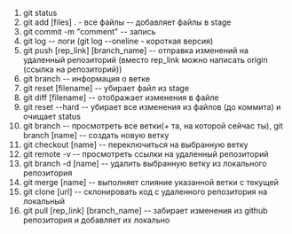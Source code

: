 1. git status
2. git add [files] . - все файлы -- добавляет файлы в stage
3. git commit -m "comment" -- запись
4. git log -- логи (git log --oneline - короткая версия)
5. git push [rep_link] [branch_name] -- отправка изменений на удаленный репозиторий (вместо rep_link можно написать origin (ссылка на репозиторий))
6. git branch -- информация о ветке
7. git reset [filename] -- убирает файл из stage
8. git diff [filename] -- отображает изменения в файле
9. git reset --hard -- убирает все изменения из файлов (до коммита) и очищает status
10. git branch -- просмотреть все ветки(+ та, на которой сейчас ты), git branch [name] -- создать новую ветку
11. git checkout [name] -- переключиться на выбранную ветку
12. git remote -v -- просмотреть ссылки на удаленный репозиторий
13. git branch -d [name] -- удалить выбранную ветку из локального репозитория
14. git merge [name] -- выполняет слияние указанной ветки с текущей
15. git clone [url] -- склонировать код с удаленного репозитория на локальный
16. git pull [rep_link] [branch_name] -- забирает изменения из github репозитория и добавляет их локально